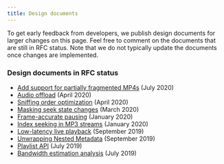 ```yaml
---
title: Design documents
---
```


To get early feedback from developers, we publish design documents for larger
changes on this page. Feel free to comment on the documents that are still in
RFC status. Note that we do not typically update the documents once changes are
implemented.

### Design documents in RFC status ###

* [Add support for partially fragmented MP4s][] (July 2020)
* [Audio offload][] (April 2020)
* [Sniffing order optimization][] (April 2020)
* [Masking seek state changes][] (March 2020)
* [Frame-accurate pausing][] (January 2020)
* [Index seeking in MP3 streams][] (January 2020)
* [Low-latency live playback][] (September 2019)
* [Unwrapping Nested Metadata][] (September 2019)
* [Playlist API][] (July 2019)
* [Bandwidth estimation analysis][] (July 2019)

[Add support for partially fragmented MP4s]: https://docs.google.com/document/d/1NUheADYlqIVVPT8Ch5UbV8DJHLDoxMoOD_L8mvU8tTM
[Audio offload]: https://docs.google.com/document/d/1r6wi6OtJUaI1QU8QLrLJTZieQBFTN1fyBK4U_PoPp3g
[Sniffing order optimization]: https://docs.google.com/document/d/1w2mKaWMxfz2Ei8-LdxqbPs1VLe_oudB-eryXXw9OvQQ
[Masking seek state changes]: https://docs.google.com/document/d/1XeOduvYus9HfwXtOtoRC185T4PK-L4u7JRmNM46Ee4w
[Frame-accurate pausing]: https://docs.google.com/document/d/1xXGvIMAYDWN4BGUNqAplNN-T7rjrW_1EAVXpyCcAqUI
[Index seeking in MP3 streams]: https://docs.google.com/document/d/1ZtQsCFvi_LiwFqhHWy20dJ1XwHLOXE4BJ5SzXWJ9a9E
[Low-latency live playback]: https://docs.google.com/document/d/1z9qwuP7ff9sf3DZboXnhEF9hzW3Ng5rfJVqlGn8N38k
[Unwrapping Nested Metadata]: https://docs.google.com/document/d/1TS13CVmexaLG1C4TdD-4NkX-BCSr_76FaHVOPo6XP1E
[Playlist API]: https://docs.google.com/document/d/11h0S91KI5TB3NNZUtsCzg0S7r6nyTnF_tDZZAtmY93g
[Bandwidth estimation analysis]: https://docs.google.com/document/d/1e3jVkZ6nxNWgCqTNibqV8uJcKo8d597XVl3nJkY7P8c
